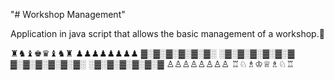 "# Workshop Management" 

Application in java script that allows the basic management of a workshop.🚚

♜♞♝♚♛♝♞♜
♟♟♟♟♟♟♟♟
▓░▓░▓░▓░▓░▓░
░▓░▓░▓░▓░▓░▓
▓░▓░▓░▓░▓░▓░
░▓░▓░▓░▓░▓░▓
♙♙♙♙♙♙♙♙
♖♘♗♔♕♗♘♖

